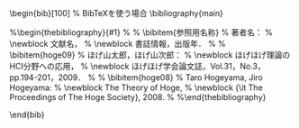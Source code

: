 
\begin{bib}[100]
% BibTeXを使う場合
\bibliography{main}

%\begin{thebibliography}{#1}
%
%  \bibitem{参照用名称}
%    著者名：
%    \newblock 文献名，
%    \newblock 書誌情報，出版年．
%
% \bibitem{hoge09}
%   ほげ山太郎，ほげ山次郎：
%   \newblock ほげほげ理論のHCI分野への応用，
%   \newblock ほげほげ学会論文誌，Vol.31，No.3，pp.194-201，2009．
%
% \bibitem{hoge08}
%   Taro Hogeyama, Jiro Hogeyama:
%   \newblock The Theory of Hoge,
%   \newblock {\it The Proceedings of The Hoge Society}, 2008.
%
%\end{thebibliography}

\end{bib}
